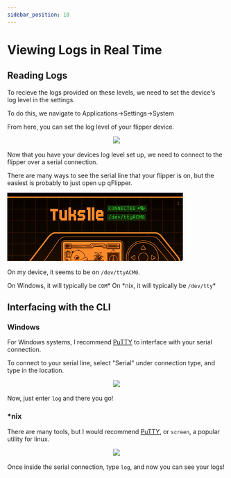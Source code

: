 ```yaml
---
sidebar_position: 10
---
```



# Viewing Logs in Real Time

## Reading Logs

<!-- rx -->
To recieve the logs provided on these levels, we need to set the device's log level in the settings.

To do this, we navigate to Applications->Settings->System

From here, you can set the log level of your flipper device.

<p align='center'>
<img src="/img/set_loglevel.gif"></img>
</p>


Now that you have your devices log level set up, we need to connect to the flipper over a serial connection.

There are many ways to see the serial line that your flipper is on, but the easiest is probably to just open up qFlipper.


![The top right of qFlipper with a device connected](../img/../your-first-program/img/tty1.png)

On my device, it seems to be on `/dev/ttyACM0`.

On Windows, it will typically be `COM`\*
On \*nix, it will typically be `/dev/tty`\*

## Interfacing with the CLI

### Windows

For Windows systems, I recommend [PuTTY](https://www.putty.org) to interface with your serial connection.

To connect to your serial line, select "Serial" under connection type, and type in the location.

<p align='center'>
<img src="/img/windows_putty.gif"></img>
</p>


Now, just enter `log` and there you go!

### *nix

There are many tools, but I would recommend [PuTTY](https://www.putty.org), or `screen`, a popular utility for linux.

<p align='center'>
<img src="/img/log.gif"></img>
</p>

Once inside the serial connection, type `log`, and now you can see your logs! 